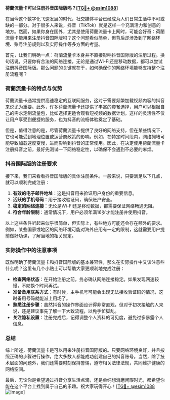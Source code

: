 **荷蘭流量卡可以注册抖音国际版吗？[[TG💪+ @esim1088](https://t.me/s/esim1088)]**

在当今这个数字化飞速发展的时代，社交媒体平台已经成为人们日常生活中不可或缺的一部分。对于很多人来说，抖音（TikTok）就是这样一个充满活力和创意的地方。然而，如果你身在国外，尤其是使用荷蘭流量卡上网时，可能会好奇：荷蘭流量卡能用来注册抖音国际版吗？这个问题看似简单，但背后却涉及到了网络环境、账号注册规则以及实际操作等多方面的考量。

首先，让我们明确一点：荷蘭流量卡本身并不直接影响抖音国际版的注册过程。换句话说，只要你有合法的网络连接，无论是通过Wi-Fi还是移动数据，都可以尝试注册抖音国际版。那么问题的关键就在于，如何确保你的网络环境能够支持整个注册流程呢？

### 荷蘭流量卡的特点与优势

荷蘭流量卡通常提供高速稳定的互联网服务，这对于需要频繁加载视频内容的抖音来说尤为重要。此外，许多荷蘭流量卡还提供了丰富的套餐选择，用户可以根据自己的需求定制流量包，比如选择更适合观看短视频的数据计划。这样的灵活性不仅让用户享受到便捷的服务，也为抖音的流畅体验奠定了基础。

但是，值得注意的是，尽管荷蘭流量卡提供了良好的网络支持，但在某些情况下，它也可能受到地理位置或运营商政策的影响。例如，在特定时间段内，网络拥堵可能导致加载速度变慢，进而影响到抖音的正常使用。因此，在决定使用荷蘭流量卡注册抖音之前，最好先测试一下网络稳定性，以确保不会遇到不必要的麻烦。

### 抖音国际版的注册要求

接下来，我们来看看抖音国际版的具体注册条件。一般来说，只要满足以下几点，就可以顺利完成注册：

1. **有效的电子邮件地址**：这是抖音用来验证用户身份的重要信息。
2. **活跃的手机号码**：用于接收验证码，确保账户安全。
3. **稳定的网络连接**：无论是Wi-Fi还是移动数据，都需要保证网络畅通无阻。
4. **符合年龄限制**：通常情况下，用户必须年满16岁才能注册并使用抖音。

以上这些条件听起来似乎很简单，但实际上，有些地方可能还会存在额外的要求。例如，某些国家或地区的网络环境可能对海外应用有一定的限制，这就需要用户提前做好功课，了解当地的相关规定。

### 实际操作中的注意事项

既然明确了荷蘭流量卡和抖音国际版的基本兼容性，那么在实际操作中又该注意些什么呢？这里有几个小贴士可以帮助大家更顺利地完成注册：

- **检查网络状态**：在开始注册之前，务必确认网络连接稳定。如果发现网速较慢，不妨换个时间再试。
- **准备备用联系方式**：有时候，主手机号可能会出现无法接收验证码的情况，这时备用号码就能派上用场了。
- **熟悉注册步骤**：虽然抖音的操作界面设计得非常直观，但对于初次接触的人来说，还是建议事先了解一下大致流程，以免手忙脚乱。
- **关注隐私设置**：注册完成后，记得调整个人资料的可见度，避免过多暴露个人信息。

### 总结

综上所述，荷蘭流量卡是可以用来注册抖音国际版的。只要网络环境良好，并且按照正确的步骤进行操作，绝大多数人都能成功创建自己的抖音账号。当然，除了技术层面的问题外，我们还需要时刻保持警惕，遵守相关法律法规，共同维护健康的网络空间。

最后，无论你是希望通过抖音分享生活点滴，还是单纯想消磨闲暇时光，都希望你能在这个平台上找到属于自己的乐趣。祝大家玩得开心！[[TG💪+ @esim1088](https://t.me/s/esim1088) ![Image](https://i.postimg.cc/4NQfJmqS/Snipaste-2025-05-13-00-14-12.png)]